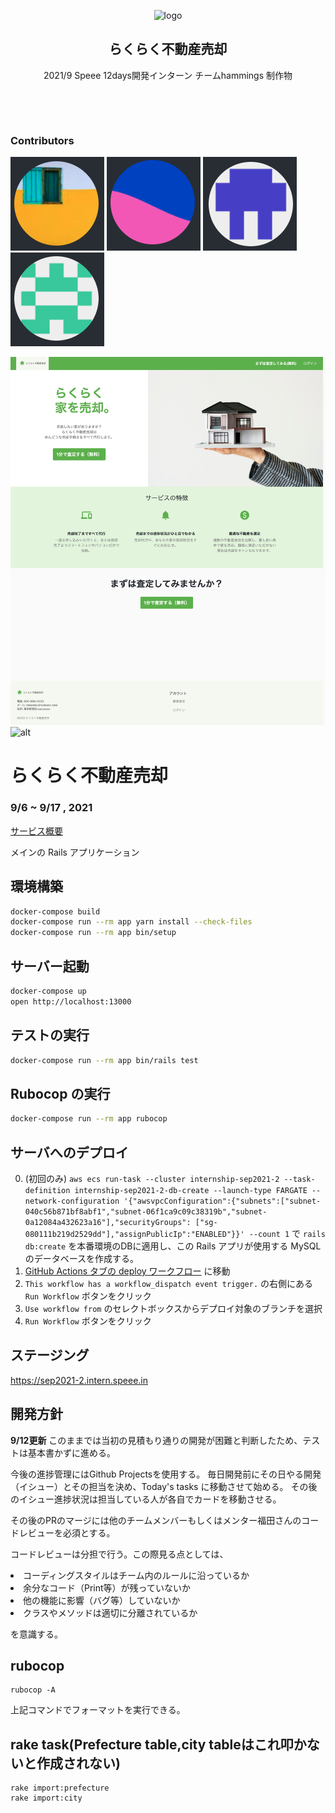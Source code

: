 <p align="center">
  <img align="" width="300" alt="logo" src="./app/assets/images/logo.png">
  <h2 align="center">らくらく不動産売却</h2>
  <p align="center">2021/9 Speee 12days開発インターン チームhammings 制作物</p>
  <br>
</p>
<br>

### Contributors

![[lowzzy](https://github.com/lowzzy/)](./lowzzy.png)
![[tak-ka3](https://github.com/tak-ka3/)](./tak-ka3.png)
![[RS3030](https://github.com/RS3030/)](./RS3030.png)
![[AmiYamamot0](https://github.com/AmiYamamot0/)](./AmiYamamot0.png)

![alt](./LP.png)
![alt](./home_user.png)

# らくらく不動産売却

### 9/6 ~ 9/17 , 2021

[サービス概要](https://github.com/lowzzy/speee-intern/blob/375b8ab5639969fff15ed050d4c445dd68566520/2021-09-17%EF%BD%9Chammings_%E6%9C%80%E7%B5%82%E5%A0%B1%E5%91%8A.pdf)

メインの Rails アプリケーション

## 環境構築

``` bash
docker-compose build
docker-compose run --rm app yarn install --check-files
docker-compose run --rm app bin/setup
```

## サーバー起動

``` bash
docker-compose up
open http://localhost:13000
```

## テストの実行

``` bash
docker-compose run --rm app bin/rails test
```

## Rubocop の実行

``` bash
docker-compose run --rm app rubocop
```

## サーバへのデプロイ

0. (初回のみ) `aws ecs run-task --cluster internship-sep2021-2 --task-definition internship-sep2021-2-db-create --launch-type FARGATE --network-configuration '{"awsvpcConfiguration":{"subnets":["subnet-040c56b871bf8abf1","subnet-06f1ca9c09c38319b","subnet-0a12084a432623a16"],"securityGroups": ["sg-080111b219d2529dd"],"assignPublicIp":"ENABLED"}}' --count 1` で `rails db:create` を本番環境のDBに適用し、この Rails アプリが使用する MySQL のデータベースを作成する。
1. [GitHub Actions タブの deploy ワークフロー](https://github.com/speee/hr-eng-internship-2021-2nd-team-2/actions) に移動
2. `This workflow has a workflow_dispatch event trigger.` の右側にある `Run Workflow` ボタンをクリック
3. `Use workflow from` のセレクトボックスからデプロイ対象のブランチを選択
4. `Run Workflow` ボタンをクリック

## ステージング
https://sep2021-2.intern.speee.in

## 開発方針
<b>9/12更新</b>
このままでは当初の見積もり通りの開発が困難と判断したため、テストは基本書かずに進める。

今後の進捗管理にはGithub Projectsを使用する。
毎日開発前にその日やる開発（イシュー）とその担当を決め、Today's tasks に移動させて始める。
その後のイシュー進捗状況は担当している人が各自でカードを移動させる。

その後のPRのマージには他のチームメンバーもしくはメンター福田さんのコードレビューを必須とする。

コードレビューは分担で行う。この際見る点としては、

<li>コーディングスタイルはチーム内のルールに沿っているか</li>
<li>余分なコード（Print等）が残っていないか</li>
<li>他の機能に影響（バグ等）していないか</li>
<li>クラスやメソッドは適切に分離されているか</li>

を意識する。

## rubocop

```
rubocop -A
```
上記コマンドでフォーマットを実行できる。

## rake task(Prefecture table,city tableはこれ叩かないと作成されない)

```
rake import:prefecture
rake import:city
```

